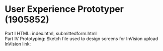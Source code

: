# User Experience Prototyper (1905852)
Part I HTML: index.html, submittedform.html 
<br>
Part IV Prototyping: Sketch file used to design screens for InVision upload 
InVision link:
